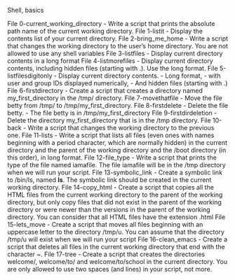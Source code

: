 Shell, basics

File 0-current_working_directory - Write a script that prints the absolute path name of the current working directory.
File 1-listit - Display the contents list of your current directory.
File 2-bring_me_home - Write a script that changes the working directory to the user’s home directory. You are not allowed to use any shell variables
File 3-listfiles - Display current directory contents in a long format
File 4-listmorefiles - Display current directory contents, including hidden files (starting with .). Use the long format.
File 5-listfilesdigitonly - Display current directory contents. - Long format, - with user and group IDs displayed numerically, - And hidden files (starting with .)
File 6-firstdirectory - Create a script that creates a directory named my_first_directory in the /tmp/ directory.
File 7-movethatfile - Move the file betty from /tmp/ to /tmp/my_first_directory.
File 8-firstdelete - Delete the file betty. - The file betty is in /tmp/my_first_directory
File 9-firstdirdeletion - Delete the directory my_first_directory that is in the /tmp directory.
File 10-back - Write a script that changes the working directory to the previous one.
File 11-lists - Write a script that lists all files (even ones with names beginning with a period character, which are normally hidden) in the current directory and the parent of the working directory and the /boot directory (in this order), in long format.
File 12-file_type - Write a script that prints the type of the file named iamafile. The file iamafile will be in the /tmp directory when we will run your script.
File 13-symbolic_link - Create a symbolic link to /bin/ls, named __ls__. The symbolic link should be created in the current working directory. 
File 14-copy_html - Create a script that copies all the HTML files from the current working directory to the parent of the working directory, but only copy files that did not exist in the parent of the working directory or were newer than the versions in the parent of the working directory.
You can consider that all HTML files have the extension .html
File 15-lets_move - Create a script that moves all files beginning with an uppercase letter to the directory /tmp/u. You can assume that the directory /tmp/u will exist when we will run your script
File 16-clean_emacs - Create a script that deletes all files in the current working directory that end with the character ~.
File 17-tree - Create a script that creates the directories welcome/, welcome/to/ and welcome/to/school in the current directory. You are only allowed to use two spaces (and lines) in your script, not more.
